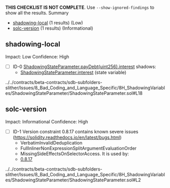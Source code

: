 **THIS CHECKLIST IS NOT COMPLETE**. Use `--show-ignored-findings` to show all the results.
Summary
 - [shadowing-local](#shadowing-local) (1 results) (Low)
 - [solc-version](#solc-version) (1 results) (Informational)
## shadowing-local
Impact: Low
Confidence: High
 - [ ] ID-0
[ShadowingStateParameter.payDebt(uint256).interest](../../contracts/beta-contracts/sdb-subfolders-slither/Issues/8_Bad_Coding_and_Language_Specific/8H_ShadowingVariables/ShadowingStateParameter/ShadowingStateParameter.sol#L18) shadows:
	- [ShadowingStateParameter.interest](../../contracts/beta-contracts/sdb-subfolders-slither/Issues/8_Bad_Coding_and_Language_Specific/8H_ShadowingVariables/ShadowingStateParameter/ShadowingStateParameter.sol#L6) (state variable)

../../contracts/beta-contracts/sdb-subfolders-slither/Issues/8_Bad_Coding_and_Language_Specific/8H_ShadowingVariables/ShadowingStateParameter/ShadowingStateParameter.sol#L18


## solc-version
Impact: Informational
Confidence: High
 - [ ] ID-1
Version constraint 0.8.17 contains known severe issues (https://solidity.readthedocs.io/en/latest/bugs.html)
	- VerbatimInvalidDeduplication
	- FullInlinerNonExpressionSplitArgumentEvaluationOrder
	- MissingSideEffectsOnSelectorAccess.
It is used by:
	- [0.8.17](../../contracts/beta-contracts/sdb-subfolders-slither/Issues/8_Bad_Coding_and_Language_Specific/8H_ShadowingVariables/ShadowingStateParameter/ShadowingStateParameter.sol#L2)

../../contracts/beta-contracts/sdb-subfolders-slither/Issues/8_Bad_Coding_and_Language_Specific/8H_ShadowingVariables/ShadowingStateParameter/ShadowingStateParameter.sol#L2


